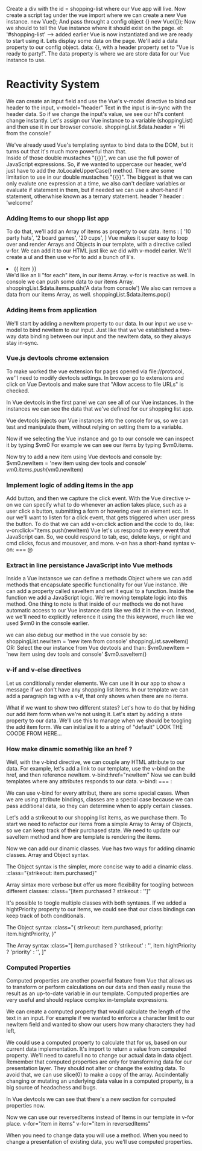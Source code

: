 Create a div with the id = shopping-list where our Vue app will live. 
Now create a script tag under the vue import where we can create a new Vue instance.
new Vue();
And pass throught a config object {}
new Vue({});
Now we should to tell the Vue instance where it should exist on the page.
el: '#shopping-list' -->  added earlier 
Vue is now instantiated and we are ready to start using it.
Lets display some data on the page. We'll add a data property to our config object.
data: {}, with a header property set to "Vue is ready to party!".
The data property is where we are store data for our Vue instance to use.

# Reactivity System 
We can create an input field and use the Vue's v-model directive to bind our header to the input,
v-model="header"
Text in the input is in-sync with the header data. So if we change the input's value, we see our h1's content change instantly.
Let's assign our Vue instance to a variable (shoppingList) and then use it in our browser console. 
shoppingList.$data.header = 'Hi from the console!'

We've already used Vue's templating syntax to bind data to the DOM, but it turns out that it's much more powerful than that.  
Inside of those double mustaches "{{}}", we can use the full power of JavaScript expressions.
So, if we wanted to uppercase our header, we'd just have to add the .toLocaleUpperCase() method.
There are some limitation to use in our double mustaches "{{}}".
The biggest is that we can only evalute one expression at a time,
we also can't declare variables or evaluate if statement in them,
but if needed we can use a short-hand if statement, otherwhise known as a ternary statement.
header ? header : 'welcome!'

### Adding Items to our shopp list app
To do that, we'll add an Array of items as property to our data.
items : [
  '10 party hats',
  '2 board games',
  '20 cups',
]
Vue makes it super easy to loop over and render Arrays and Objects in our template,
with a directive called v-for. We can add it to our HTML just like we did with v-model earler.
We'll create a ul and then use v-for to add a bunch of li's.
<li v-for="item in items">
  {{ item }}
</li>
We'd like an li "for each" item, in our items Array.
v-for is reactive as well.
In console we can push some data to our items Array.
shoppingList.$data.items.push('A data from console')
We also can remove a data from our items Array, as well.
shoppingList.$data.items.pop()

### Adding items from application 
We'll start by adding a newItem property to our data.
In our input we use v-model to bind newItem to our input.
Just like that we've established a two-way data binding between our input and the newItem data, so they always stay in-sync.

### Vue.js devtools chrome extension
To make worked the vue extension for pages opened via file://protocol, we''l need to modify devtools settings.
In browser go to extensions and click on Vue Devtools and make sure that "Allow access to file URLs" is checked.

In Vue devtools in the first panel we can see all of our Vue instances.
In the <Root> instances we can see the data that we've defined for our shopping list app.

Vue devtools injects our Vue instances into the console for us, so we can test and manipulate them,
without relying on setting them to a variable.

Now if we selecting the Vue instance and go to our console we can inspect it by typing $vm0
For example we can see our items by typing $vm0.items.

Now try to add a new item using Vue devtools and console by:
$vm0.newItem = 'new item using dev tools and console'
$vm0.items.push($vm0.newItem)

### Implement logic of adding items in the app 
Add button, and then we capture the click event. 
With the Vue directive v-on we can specify what to do whenever an action takes place, such as a user click a button,
submitting a form or hovering over an element ecc.
In our we'll want to listen for a click event, that gets triggered when user press the button.
To do that we can add v-on:click action and the code to do, like:
v-on:click="items.push(newItem)
Vue let's us respond to every event that JavaScript can.
So, we could respond to tab, esc, delete keys, or right and cmd clicks, focus and mousover, and more.
v-on has a short-hand syntax 
v-on: === @

### Extract in line persistance JavaScript into Vue methods
Inside a Vue instansce we can define a methods Object 
where we can add methods that encapsulate specific functionality for our Vue instance.
We can add a property called saveItem and set it equal to a function.
Inside the function we add a JavaScript logic.
We're moving template logic into this method.
One thing to note is that inside of our methods we do not have automatic access to our Vue instance data like we did it in the v-on.
Instead, we we'll need to explicitly reference it using the this keyword,
much like we used $vm0 in the console earlier.  

we can also debug our method in the vue console by so:
shoppingList.newItem = 'new item from console'
shoppingList.saveItem()
OR:
Select the our instance from Vue devtools and than:
$vm0.newItem = 'new item using dev tools and console'
$vm0.saveItem()

### v-if and v-else directives
Let us conditionally render elements.
We can use it in our app to show a message if we don't have any shopping list items.
In our template we can add a paragraph tag with a v-if,
that only shows when there are no items. 

What if we want to show two different states?
Let's how to do that by hiding our add item form when we're not using it.
Let's start by adding a state property to our data.
We'll use this to manage when we should be toogling the add item form.
We can initialize it to a string of "default"
LOOK THE COODE FROM HERE...

### How make dinamic somethig like an href ?
Well, with the v-bind directive, we can couple any HTML attribute to our data.
For example, let's add a link to our template, use the v-bind on the href, and then reference newItem.
v-bind:href="newItem"
Now we can build templates where any attributes responds to our data.
v-bind: === :

We can use v-bind for every attribut, there are some special cases.
When we are using attribute bindings, classes are a special case because we can pass additional data, so they can determine when to apply certain classes.

Let's add a strikeout to our shopping list items, as we purchase them.
To start we need to refactor our items from a simple Array to Array of Objects,
so we can keep track of their purchased state.
We need to update our saveItem method and how are template is rendering the items.

Now we can add our dinamic classes. Vue has two ways for adding dinamic classes.
Array and Object syntax.

The Object syntax is the simpler, more concise way to add a dinamic class.
:class="{strikeout: item.purchased}"

Array sintax more verbose but offer us more flexibility for toogling between different classes:
:class="[item.purchased ? strikeout : '']"

It's possible to toogle multiple classes with both syntaxes.
If we added a hightPriority property to our items, we could see that our class bindings can keep track of both conditionals.

The Object syntax
:class="{
  strikeout: item.purchased,
  priority: item.hightPriority,
}"

The Array syntax
:class="[
  item.purchased ? 'strikeout' : '',
  item.hightPriority ? 'priority' : '',
]"

### Computed Properties
Computed properties are another powerful feature from Vue that allows us 
to transform or perform calculations on our data and then easily reuse the result
as an up-to-date variable in our template. Computed properties are very useful 
and should replace complex in-template expressions.

We can create a computed property that would calculate the length of the text in an input. 
For example if we wanted to enforce a character limit to our newItem field 
and wanted to show our users how many characters they had left,

We could use a computed property to calculate that for us, based on our current data implementation. 
It's import to return a value from computed property.
We'll need to carefull no to change our actual data in data object.  
Remember that computed properties are only for transforming data for our presentation layer.
They should not alter or change the existing data.
To avoid that, we can use slice(0) to make a copy of the array.
Accindentally changing or mutating an underlying data value in a computed property, 
is a big source of headachess and bugs.  

In Vue devtools we can see that there's a new section for computed properties now.

Now we can use our reversedItems instead of Items in our template in v-for place.
v-for="item in items"
v-for="item in reversedItems"

When you need to change data you will use a method.
When you need to change a presentation of existing data, you we'll use computed properties. 

